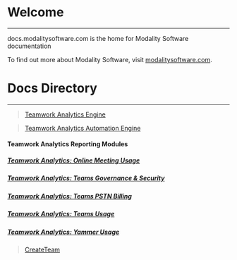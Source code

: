 # Welcome
---

docs.modalitysoftware.com is the home for Modality Software documentation

To find out more about Modality Software, visit [modalitysoftware.com](https://www.modalitysoftware.com).

# Docs Directory
---

>[Teamwork Analytics Engine](twa/README.md)

>[Teamwork Analytics Automation Engine](twa/twabot)

#### Teamwork Analytics Reporting Modules

##### [Teamwork Analytics: Online Meeting Usage](twa/ModalityOnlineMeetingUsage.md)

##### [Teamwork Analytics: Teams Governance & Security](twa/ModalityTeamsGovernanceAndSecurity.md)

##### [Teamwork Analytics: Teams PSTN Billing](twa/ModalityPSTNBilling.md)

##### [Teamwork Analytics: Teams Usage](twa/ModalityTeamsUsage.md)

##### [Teamwork Analytics: Yammer Usage](twa/ModalityYammerUsage.md)

>[CreateTeam](CreateTeam)

